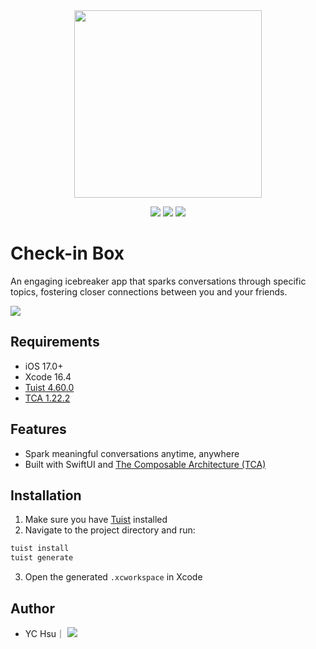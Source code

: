 <div align="center">
  <img src="https://hackmd.io/_uploads/ryR0aicqge.jpg" width="300"/>
</div>


<p align="center">
    <img src="https://img.shields.io/badge/platform-iOS-lightgray">
        <img src="https://img.shields.io/badge/platform-macOS-lightgray">
    <img src="https://img.shields.io/badge/release-v1.3.0-green">
    
</p>


# Check-in Box

An engaging icebreaker app that sparks conversations through specific topics, fostering closer connections between you and your friends.

 [![](https://i.imgur.com/NKyvGNy.png)](https://apps.apple.com/tw/app/id6474719999)

## Requirements

- iOS 17.0+  
- Xcode 16.4  
- [Tuist 4.60.0](https://github.com/tuist/tuist/releases/tag/4.60.0)
- [TCA 1.22.2](https://github.com/pointfreeco/swift-composable-architecture/releases/tag/1.22.2)  

## Features

- Spark meaningful conversations anytime, anywhere
- Built with SwiftUI and [The Composable Architecture (TCA)](https://github.com/pointfreeco/swift-composable-architecture)

## Installation
1. Make sure you have [Tuist](https://docs.tuist.dev/en/guides/quick-start/install-tuist) installed
2. Navigate to the project directory and run:
```bash
tuist install
tuist generate
```
3. Open the generated `.xcworkspace` in Xcode

## Author
- YC Hsu｜ <img src ="https://img.shields.io/twitter/follow/echim2021">
